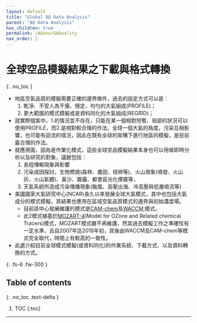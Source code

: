 ```yaml
---
layout: default
title: "Global AQ Data Analysis"
parent: "AQ Data Analysis"
has_children: true
permalink: /AQana/GAQuality
nav_order: 1
---
```


# 全球空品模擬結果之下載與格式轉換
{: .no_toc }

- 地區空氣品質的模擬需要正確的邊界條件，過去的設定方式可以是：
  1. 乾淨、不受人為干擾、穩定、均勻的大氣組成(PROFILE)；
  1. 更大範圍的模式模擬或是資料同化的大氣組成(REGRID)；
- 就實際個案中，1.的情況並不存在，只能在某一個相對短暫、局部的狀況可以使用PROFILE，而2.是相對較合理的作法。全球一個大氣的角度，污染互相影響，也可能有迴流的情況，因此在既有全球的架構下進行地區的模擬，是目前最合理的作法。
- 就應用面，因為是作業化模式，這些全球空品模擬結果本身也可以用做即時分析以及研究的對象，議題包括：
  1. 長程傳輸現象與影響
  1. 污染成因探討，生物燃燒(森林、農田、桔稈等)、火山現象(噴發、火山灰、火山氣體)、黃沙、霧霾、都會區光化煙霧等，
  1. 天氣系統所造成污染傳播現象(颱風、高壓出海、冷高壓與低層噴流等)
- 美國國家大氣研究中心(NCAR)長久以來發展全球大氣模式，其中也包括大氣成分的模式模擬，其結果也應用在區域空氣品質模式的邊界與初始濃度場。
  - 目前該中心發展維護的模式是[CAM-chem][CAM-chem]及[WACCM ][WACCM]模式。
  - 此2模式植基於[MOZART-4](https://en.wikipedia.org/wiki/MOZART_(model))(Model for OZone and Related chemical Tracers)模式，MOZART模式雖不再維護，然其過去模擬工作之準確性有一定水準，且自2007年迄2018年初，其後由WACCM及CAM-chem等模式完全取代，時間上有較高的一致性。
- 此處介紹目前全球模式模擬(或資料同化)的作業系統、下載方式、以及資料轉換的方式。

[CAM-chem]: <https://wiki.ucar.edu/display/camchem/Home> "The Community Atmosphere Model with Chemistry (CAM-chem) is a component of the NCAR Community Earth System Model (CESM) and is used for simulations of global tropospheric and stratospheric atmospheric composition."
[WACCM]: <https://www2.acom.ucar.edu/gcm/waccm> "The Whole Atmosphere Community Climate Model (WACCM) is a comprehensive numerical model, spanning the range of altitude from the Earth's surface to the thermosphere"

{: .fs-6 .fw-300 }

## Table of contents
{: .no_toc .text-delta }

1. TOC
{:toc}

---




